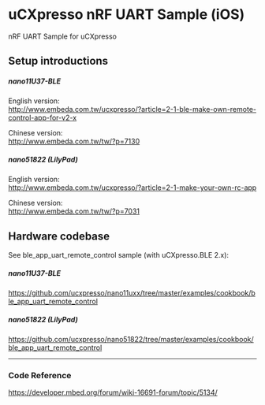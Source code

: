 uCXpresso nRF UART Sample (iOS)
===
nRF UART Sample for uCXpresso

## Setup introductions

##### nano11U37-BLE

English version:  
http://www.embeda.com.tw/ucxpresso/?article=2-1-ble-make-own-remote-control-app-for-v2-x
  
Chinese version:  
http://www.embeda.com.tw/tw/?p=7130


##### nano51822 (LilyPad)  
  
English version:  
http://www.embeda.com.tw/ucxpresso/?article=2-1-make-your-own-rc-app
  
Chinese version:  
http://www.embeda.com.tw/tw/?p=7031

## Hardware codebase
  
See ble_app_uart_remote_control sample (with uCXpresso.BLE 2.x):  
  
##### nano11U37-BLE

https://github.com/ucxpresso/nano11uxx/tree/master/examples/cookbook/ble_app_uart_remote_control  

##### nano51822 (LilyPad) 

https://github.com/ucxpresso/nano51822/tree/master/examples/cookbook/ble_app_uart_remote_control
  
---
  
### Code Reference  
https://developer.mbed.org/forum/wiki-16691-forum/topic/5134/
